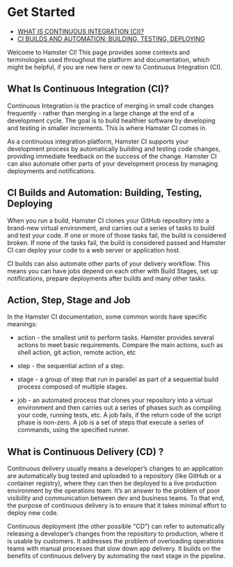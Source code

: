 # Get Started

* [WHAT IS CONTINUOUS INTEGRATION (CI)?](#what-is-continuous-integration-ci)
* [CI BUILDS AND AUTOMATION: BUILDING, TESTING, DEPLOYING](#ci-builds-and-automation-building-testing-deploying)

Welcome to Hamster CI! This page provides some contexts and terminologies used throughout the platform and documentation, which might be helpful, if you are new here or new to Continuous Integration (CI).

## What Is Continuous Integration (CI)?

Continuous Integration is the practice of merging in small code changes frequently - rather than merging in a large change at the end of a development cycle. The goal is to build healthier software by developing and testing in smaller increments. This is where Hamster CI comes in.

As a continuous integration platform, Hamster CI supports your development process by automatically building and testing code changes, providing immediate feedback on the success of the change. Hamster CI can also automate other parts of your development process by managing deployments and notifications.

## CI Builds and Automation: Building, Testing, Deploying 

When you run a build, Hamster CI clones your GitHub repository into a brand-new virtual environment, and carries out a series of tasks to build and test your code. If one or more of those tasks fail, the build is considered broken. If none of the tasks fail, the build is considered passed and Hamster CI can deploy your code to a web server or application host.

CI builds can also automate other parts of your delivery workflow. This means you can have jobs depend on each other with Build Stages, set up notifications, prepare deployments after builds and many other tasks.


## Action, Step, Stage and Job

In the Hamster CI documentation, some common words have specific meanings:

* action - the smallest unit to perform tasks. Hamster provides several actions to meet basic requirements. Compare the main actions, such as shell action, git action, remote action, etc

* step - the sequential action of a step. 

* stage - a group of step that run in parallel as part of a sequential build process composed of multiple stages.

* job - an automated process that clones your repository into a virtual environment and then carries out a series of phases such as compiling your code, running tests, etc. A job fails, if the return code of the script phase is non-zero. A job is a set of steps that execute a series of commands, using the specified runner.

## What is Continuous Delivery (CD) ?

Continuous delivery usually means a developer’s changes to an application are automatically bug tested and uploaded to a repository (like GitHub or a container registry), where they can then be deployed to a live production environment by the operations team. It’s an answer to the problem of poor visibility and communication between dev and business teams. To that end, the purpose of continuous delivery is to ensure that it takes minimal effort to deploy new code.

Continuous deployment (the other possible "CD") can refer to automatically releasing a developer’s changes from the repository to production, where it is usable by customers. It addresses the problem of overloading operations teams with manual processes that slow down app delivery. It builds on the benefits of continuous delivery by automating the next stage in the pipeline.




